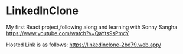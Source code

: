 # LinkedInClone

My first React project,following along and learning with Sonny Sangha 
https://www.youtube.com/watch?v=QaYts9sPmcY

Hosted Link is as follows: https://linkedinclone-2bd79.web.app/
